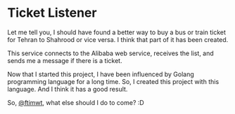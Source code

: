 # Ticket Listener
Let me tell you, I should have found a better way to buy a bus or train ticket for Tehran to Shahrood or vice versa. I think that part of it has been created.

This service connects to the Alibaba web service, receives the list, and sends me a message if there is a ticket.

Now that I started this project, I have been influenced by Golang programming language for a long time. So, I created this project with this language. And I think it has a good result.

So, [@ftimwt](https://github.com/ftimwt), what else should I do to come? :D
